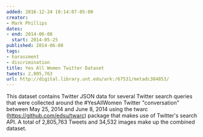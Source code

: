 ```yaml
---
added: 2016-12-24 10:14:07-05:00
creator:
- Mark Phillips
dates:
- end: 2014-06-08
  start: 2014-05-25
published: 2014-06-08
tags:
- harassment
- discrimination
title: Yes All Women Twitter Dataset
tweets: 2,805,763
url: http://digital.library.unt.edu/ark:/67531/metadc304853/
---
```


This dataset contains Twitter JSON data for several Twitter search queries that were collected around the #YesAllWomen Twitter "conversation" between May 25, 2014 and June 8, 2014 using the twarc (https://github.com/edsu/twarc) package that makes use of Twitter's search API. A total of 2,805,763 Tweets and 34,532 images make up the combined dataset.
